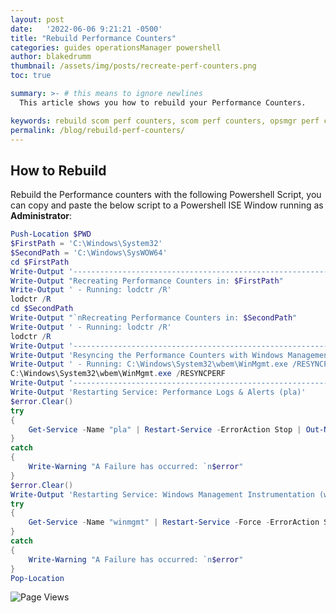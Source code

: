 ```yaml
---
layout: post
date:   '2022-06-06 9:21:21 -0500'
title: "Rebuild Performance Counters"
categories: guides operationsManager powershell
author: blakedrumm
thumbnail: /assets/img/posts/recreate-perf-counters.png
toc: true

summary: >- # this means to ignore newlines
  This article shows you how to rebuild your Performance Counters.

keywords: rebuild scom perf counters, scom perf counters, opsmgr perf counters, operations manager
permalink: /blog/rebuild-perf-counters/
---
```

<!--
## Introduction
The following event id inspired me to write this article:

```
Log Name:      Operations Manager
Source:        Health Service Modules
Date:          5/16/2022 2:47:00 PM
Event ID:      10103
Task Category: None
Level:         Warning
Keywords:      Classic
User:          N/A
Computer:      <ManagementServerFQDN>
Description:
In PerfDataSource, could not resolve counter instance OpsMgr DW Writer Module, Dropped Data Item Count, All Instances. Module will not be unloaded. 

One or more workflows were affected by this.  

Workflow name: Microsoft.SystemCenter.DataWarehouse.CollectionRule.Performance.Writer.DroppedDataItemCount 
Instance name: <ManagementServerFQDN> 
Instance ID: {3Z4DF6FB-B78C-33D9-BE0F-C84F7278AB92} 
Management group: <ManagementGroupName>
```

The above tells me: `could not resolve counter instance OpsMgr DW Writer Module` for some reason SCOM is no longer able to resolve some Performance Counter names on the Management Server, which causes some of the workflows for the SCOM Data Warehouse to fail.
-->
## How to Rebuild
Rebuild the Performance counters with the following Powershell Script, you can copy and paste the below script to a Powershell ISE Window running as **Administrator**:
```powershell
Push-Location $PWD
$FirstPath = 'C:\Windows\System32'
$SecondPath = 'C:\Windows\SysWOW64'
cd $FirstPath
Write-Output '---------------------------------------------------------'
Write-Output "Recreating Performance Counters in: $FirstPath"
Write-Output ' - Running: lodctr /R'
lodctr /R
cd $SecondPath
Write-Output "`nRecreating Performance Counters in: $SecondPath"
Write-Output ' - Running: lodctr /R'
lodctr /R
Write-Output '---------------------------------------------------------'
Write-Output 'Resyncing the Performance Counters with Windows Management Instrumentation (WMI)'
Write-Output ' - Running: C:\Windows\System32\wbem\WinMgmt.exe /RESYNCPERF'
C:\Windows\System32\wbem\WinMgmt.exe /RESYNCPERF
Write-Output '---------------------------------------------------------'
Write-Output 'Restarting Service: Performance Logs & Alerts (pla)'
$error.Clear()
try
{
	Get-Service -Name "pla" | Restart-Service -ErrorAction Stop | Out-Null
}
catch
{
	Write-Warning "A Failure has occurred: `n$error"
}
$error.Clear()
Write-Output 'Restarting Service: Windows Management Instrumentation (winmgmt)'
try
{
	Get-Service -Name "winmgmt" | Restart-Service -Force -ErrorAction Stop | Out-Null
}
catch
{
	Write-Warning "A Failure has occurred: `n$error"
}
Pop-Location
```

![Page Views](https://counter.blakedrumm.com/count/tag.svg?url=blakedrumm.com/blog/rebuild-perf-counters/)

<!--
## Welcome to GitHub Pages

You can use the [editor on GitHub](https://github.com/blakedrumm/SCOM-Scripts-and-SQL/edit/master/docs/index.md) to maintain and preview the content for your website in Markdown files.

Whenever you commit to this repository, GitHub Pages will run [Jekyll](https://jekyllrb.com/) to rebuild the pages in your site, from the content in your Markdown files.

### Markdown

Markdown is a lightweight and easy-to-use syntax for styling your writing. It includes conventions for

```markdown
Syntax highlighted code block

# Header 1
## Header 2
### Header 3

- Bulleted
- List

1. Numbered
2. List

**Bold** and _Italic_ and `Code` text

[Link](url) and ![Image](src)
```

For more details see [GitHub Flavored Markdown](https://guides.github.com/features/mastering-markdown/).

### Jekyll Themes

Your Pages site will use the layout and styles from the Jekyll theme you have selected in your [repository settings](https://github.com/blakedrumm/SCOM-Scripts-and-SQL/settings/pages). The name of this theme is saved in the Jekyll `_config.yml` configuration file.

### Support or Contact

Having trouble with Pages? Check out our [documentation](https://docs.github.com/categories/github-pages-basics/) or [contact support](https://support.github.com/contact) and we’ll help you sort it out.

Tip:
To add auto-size pictures:
![/assets/img/posts/example.jpg](/assets/img/posts/example.jpg){:class="img-fluid"}
-->
